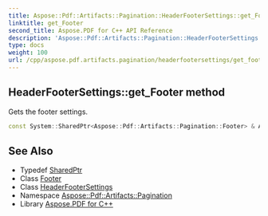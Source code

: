 ```yaml
---
title: Aspose::Pdf::Artifacts::Pagination::HeaderFooterSettings::get_Footer method
linktitle: get_Footer
second_title: Aspose.PDF for C++ API Reference
description: 'Aspose::Pdf::Artifacts::Pagination::HeaderFooterSettings::get_Footer method. Gets the footer settings in C++.'
type: docs
weight: 100
url: /cpp/aspose.pdf.artifacts.pagination/headerfootersettings/get_footer/
---
```

## HeaderFooterSettings::get_Footer method


Gets the footer settings.

```cpp
const System::SharedPtr<Aspose::Pdf::Artifacts::Pagination::Footer> & Aspose::Pdf::Artifacts::Pagination::HeaderFooterSettings::get_Footer() const
```

## See Also

* Typedef [SharedPtr](../../../system/sharedptr/)
* Class [Footer](../../footer/)
* Class [HeaderFooterSettings](../)
* Namespace [Aspose::Pdf::Artifacts::Pagination](../../)
* Library [Aspose.PDF for C++](../../../)
